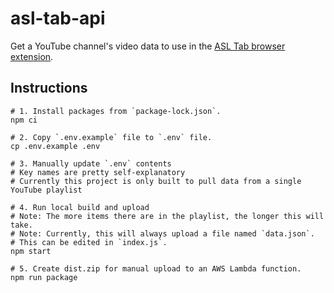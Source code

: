 # asl-tab-api

Get a YouTube channel's video data to use in the [ASL Tab browser extension](https://github.com/missmatsuko/asl-tab).

## Instructions

```
# 1. Install packages from `package-lock.json`.
npm ci

# 2. Copy `.env.example` file to `.env` file.
cp .env.example .env

# 3. Manually update `.env` contents
# Key names are pretty self-explanatory
# Currently this project is only built to pull data from a single YouTube playlist

# 4. Run local build and upload
# Note: The more items there are in the playlist, the longer this will take.
# Note: Currently, this will always upload a file named `data.json`.
# This can be edited in `index.js`.
npm start

# 5. Create dist.zip for manual upload to an AWS Lambda function.
npm run package
```

